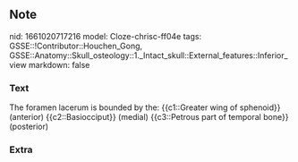 ## Note
nid: 1661020717216
model: Cloze-chrisc-ff04e
tags: GSSE::!Contributor::Houchen_Gong, GSSE::Anatomy::Skull_osteology::1._Intact_skull::External_features::Inferior_view
markdown: false

### Text
The foramen lacerum is bounded by the:
{{c1::Greater wing of sphenoid}} (anterior)
{{c2::Basiocciput}} (medial)
{{c3::Petrous part of temporal bone}} (posterior)

### Extra

